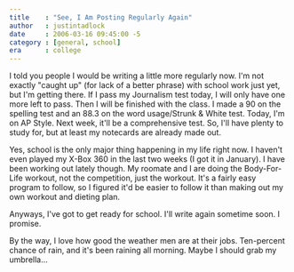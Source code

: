 ```yaml
---
title    : "See, I Am Posting Regularly Again"
author   : justintadlock
date     : 2006-03-16 09:45:00 -5
category : [general, school]
era      : college
---
```


I told you people I would be writing a little more regularly now.  I'm not exactly "caught up" (for lack of a better phrase) with school work just yet, but I'm getting there.  If I pass my Journalism test today, I will only have one more left to pass.  Then I will be finished with the class.  I made a 90 on the spelling test and an 88.3 on the word usage/Strunk & White test.  Today, I'm on AP Style.  Next week, it'll be a comprehensive test.  So, I'll have plenty to study for, but at least my notecards are already made out.

Yes, school is the only major thing happening in my life right now.  I haven't even played my X-Box 360 in the last two weeks (I got it in January).  I have been working out lately though.  My roomate and I are doing the Body-For-Life workout, not the competition, just the workout.  It's a fairly easy program to follow, so I figured it'd be easier to follow it than making out my own workout and dieting plan.

Anyways, I've got to get ready for school.  I'll write again sometime soon.  I promise.

By the way, I love how good the weather men are at their jobs.  Ten-percent chance of rain, and it's been raining all morning.  Maybe I should grab my umbrella...
